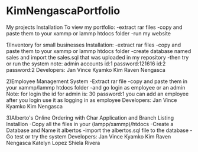 # KimNengascaPortfolio
My projects 
Installation To view my portfolio:
 -extract rar files 
 -copy and paste them to your xammp or lammp htdocs folder
 -run my website 
 

1)Inventory for small businesses
 Installation:
	 -extract rar files 
	 -copy and paste them to your xammp or lammp htdocs folder
	 -create database named sales and import the sales.sql that was uploaded in my repository -then try or run the system
note: admin accounts id:1 password:121616 id:2 password:2
Developers: Jan Vince Kyamko Kim Raven Nengasca
          
2)Employee Management System
 -Extract rar file
 -copy and paste them in your xammp/lammp htdocs folder 
	-and go login as employee or an admin
 Note: for login the id for admin is: 30 password:1 you can add an employee after you login use it as logging in as employee
		Developers: Jan Vince Kyamko Kim Nengasca
    
3)Alberto's Online Ordering with Char Application and Branch Listing
Installion
	-Copy all the files in your (lampp/xammp)/htdocs
	-Create a Database and Name it albertos
	-import the albertos.sql file to the database
	-Go test or try the system
  Developers:
  Jan Vince Kyamko
  Kim Raven Nengasca
  Katelyn Lopez
  Shiela Rivera
